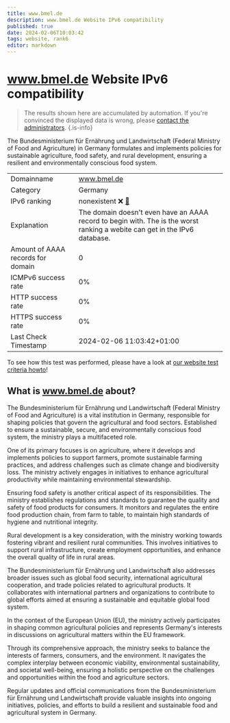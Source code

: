 ```yaml
---
title: www.bmel.de
description: www.bmel.de Website IPv6 compatibility
published: true
date: 2024-02-06T10:03:42
tags: website, rank6
editor: markdown
---
```


# www.bmel.de Website IPv6 compatibility

> The results shown here are accumulated by automation. If you're convinced the displayed data is wrong, please [contact the administrators](/howto/chat). 
{.is-info}

The Bundesministerium für Ernährung und Landwirtschaft (Federal Ministry of Food and Agriculture) in Germany formulates and implements policies for sustainable agriculture, food safety, and rural development, ensuring a resilient and environmentally conscious food system.


|   |   |
| - | - |
| Domainname | www.bmel.de
| Category | Germany |
| IPv6 ranking | nonexistent :x: [🔗](/howto/ranking) |
| Explanation | The domain doesn't even have an AAAA record to begin with. The is the worst ranking a webite can get in the IPv6 database. |
| Amount of AAAA records for domain | 0 |
| ICMPv6 success rate | 0%|
| HTTP success rate | 0% |
| HTTPS success rate | 0% |
| Last Check Timestamp | 2024-02-06 11:03:42+01:00 |

To see how this test was performed, please have a look at [our website test criteria howto](/howto/testcriteria/website)!


## What is www.bmel.de about?
The Bundesministerium für Ernährung und Landwirtschaft (Federal Ministry of Food and Agriculture) is a vital institution in Germany, responsible for shaping policies that govern the agricultural and food sectors. Established to ensure a sustainable, secure, and environmentally conscious food system, the ministry plays a multifaceted role.

One of its primary focuses is on agriculture, where it develops and implements policies to support farmers, promote sustainable farming practices, and address challenges such as climate change and biodiversity loss. The ministry actively engages in initiatives to enhance agricultural productivity while maintaining environmental stewardship.

Ensuring food safety is another critical aspect of its responsibilities. The ministry establishes regulations and standards to guarantee the quality and safety of food products for consumers. It monitors and regulates the entire food production chain, from farm to table, to maintain high standards of hygiene and nutritional integrity.

Rural development is a key consideration, with the ministry working towards fostering vibrant and resilient rural communities. This involves initiatives to support rural infrastructure, create employment opportunities, and enhance the overall quality of life in rural areas.

The Bundesministerium für Ernährung und Landwirtschaft also addresses broader issues such as global food security, international agricultural cooperation, and trade policies related to agricultural products. It collaborates with international partners and organizations to contribute to global efforts aimed at ensuring a sustainable and equitable global food system.

In the context of the European Union (EU), the ministry actively participates in shaping common agricultural policies and represents Germany's interests in discussions on agricultural matters within the EU framework.

Through its comprehensive approach, the ministry seeks to balance the interests of farmers, consumers, and the environment. It navigates the complex interplay between economic viability, environmental sustainability, and societal well-being, ensuring a holistic perspective on the challenges and opportunities within the food and agriculture sectors.

Regular updates and official communications from the Bundesministerium für Ernährung und Landwirtschaft provide valuable insights into ongoing initiatives, policies, and efforts to build a resilient and sustainable food and agricultural system in Germany.


